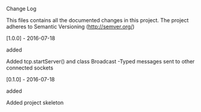 Change Log

This files contains all the documented changes in this project. The project adheres to Semantic Versioning (http://semver.org/)

[1.0.0] - 2016-07-18

added

Added tcp.startServer() and class Broadcast 
-Typed messages sent to other connected sockets

[0.1.0] - 2016-07-18

added

Added project skeleton